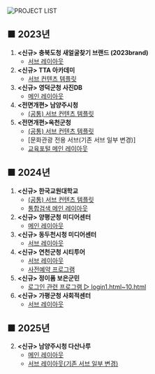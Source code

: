 ![PROJECT LIST](https://capsule-render.vercel.app/api?type=venom&height=150&color=fde7e7&text=PROJECT%20LIST&textBg=false&fontSize=45&fontAlign=50&fontColor=373737)

## ■ 2023년
1. **<신규> 충북도청 새얼굴찾기 브랜드 (2023brand)**  
   - [서브 레이아웃](https://fruityand.github.io/p_hanshin/2023brand/site/brand/sub.html)
2. **<신규> TTA 아카데미**
   - [서브 컨텐츠 템플릿](https://fruityand.github.io/p_hanshin/2023tta/site/edu/template.html)
3. **<신규> 영덕군청 사진DB**
   - [메인 레이아웃](https://fruityand.github.io/p_hanshin/2023ydphoto/site/ydphoto/main.html)
4. **<전면개편> 남양주시청**
   - [(공통) 서브 컨텐츠 템플릿](https://fruityand.github.io/p_hanshin/2023nyj/site/public/template.html)
5. **<전면개편>옥천군청**
   - [(공통) 서브 컨텐츠 템플릿](https://fruityand.github.io/p_hanshin/2023oc/site/public/template.html)
   - [문화관광 전용 서브(기존 서브 일부 변경)]
   - [교육포털 메인 레이아웃](https://fruityand.github.io/p_hanshin/2023oc/site/edulife/main.html)

## ■ 2024년
1. **<신규> 한국교원대학교**
   - [(공통) 서브 컨텐츠 템플릿](https://fruityand.github.io/p_hanshin/2024knue/site/public/template.html)
   - [통합검색 메인 레이아웃](https://fruityand.github.io/p_hanshin/2024knue/search/search.html)
2. **<신규> 양평군청 미디어센터**
   - [메인 레이아웃](https://fruityand.github.io/p_hanshin/2024ypmedia/site/media/main.html)
3. **<신규> 동두천시청 미디어센터**
   - [서브 레이아웃](https://fruityand.github.io/p_hanshin/2024ddcmedia/site/media/sub.html)
4. **<신규> 연천군청 시티투어**
   - [서브 레이아웃](https://fruityand.github.io/p_hanshin/2024citytour/site/citytour/sub.html)
   - [사전예약 프로그램](https://fruityand.github.io/p_hanshin/2024citytour/site/citytour/program.html)
5. **<신규> 정이품 보은군민**
   - [로그인 관련 프로그램 ▷ login1.html~10.html](https://fruityand.github.io/p_hanshin/cyberLogin/login1.html)
6. **<신규> 가평군청 사회적센터**
   - [서브 레이아웃](https://fruityand.github.io/p_hanshin/2024gpsocial/site/gpsocial/sub.html)

## ■ 2025년 
2. **<신규> 남양주시청 다산나루**
   - [메인 레이아웃](https://fruityand.github.io/p_hanshin/2025animal/site/animal/main.html)
   - [서브 레이아웃(기존 서브 일부 변경)](https://fruityand.github.io/p_hanshin/2025animal/site/animal/sub.html)
